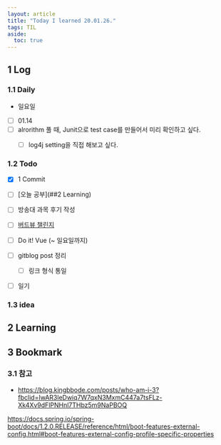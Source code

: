 ```yaml
---
layout: article
title: "Today I learned 20.01.26."
tags: TIL
aside:
  toc: true
---
```


## 1 Log

### 1.1 Daily

- 일요일
- [ ] 01.14
- [ ] alrorithm 풀 때, Junit으로 test case를 만들어서 미리 확인하고 싶다.
  - [ ] log4j setting을 직접 해보고 싶다.


### 1.2 Todo

- [x] 1 Commit
- [ ] [오늘 공부](##2 Learning)
- [ ] 방송대 과목 후기 작성
- [ ] [버드뷰 챌린지](https://programmers.co.kr/assignments/12141/challenges/208)
- [ ] Do it! Vue (~ 일요일까지)
- [ ] gitblog post 정리
  
  - [ ] 링크 형식 통일
- [ ] 일기

### 1.3 idea




## 2 Learning




## 3 Bookmark
### 3.1 참고

- https://blog.kingbbode.com/posts/who-am-i-3?fbclid=IwAR3leDwiq7W7qxN3MxmC447a7tsFLz-Xk4Xv9dFlPNHnl7THbz5m9NaPBOQ

https://docs.spring.io/spring-boot/docs/1.2.0.RELEASE/reference/html/boot-features-external-config.html#boot-features-external-config-profile-specific-properties